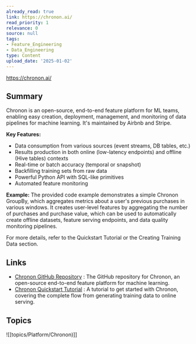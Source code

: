 ```yaml
---
already_read: true
link: https://chronon.ai/
read_priority: 1
relevance: 0
source: null
tags:
- Feature_Engineering
- Data_Engineering
type: Content
upload_date: '2025-01-02'
---
```


https://chronon.ai/
## Summary

Chronon is an open-source, end-to-end feature platform for ML teams, enabling easy creation, deployment, management, and monitoring of data pipelines for machine learning. It's maintained by Airbnb and Stripe.

**Key Features:**
- Data consumption from various sources (event streams, DB tables, etc.)
- Results production in both online (low-latency endpoints) and offline (Hive tables) contexts
- Real-time or batch accuracy (temporal or snapshot)
- Backfilling training sets from raw data
- Powerful Python API with SQL-like primitives
- Automated feature monitoring

**Example:**
The provided code example demonstrates a simple Chronon GroupBy, which aggregates metrics about a user's previous purchases in various windows. It creates user-level features by aggregating the number of purchases and purchase value, which can be used to automatically create offline datasets, feature serving endpoints, and data quality monitoring pipelines.

For more details, refer to the Quickstart Tutorial or the Creating Training Data section.
## Links

- [Chronon GitHub Repository](https://github.com/airbnb/chronon) : The GitHub repository for Chronon, an open-source end-to-end feature platform for machine learning.
- [Chronon Quickstart Tutorial](https://chronon.ai/getting_started/Tutorial.html) : A tutorial to get started with Chronon, covering the complete flow from generating training data to online serving.

## Topics

![[topics/Platform/Chronon)]]